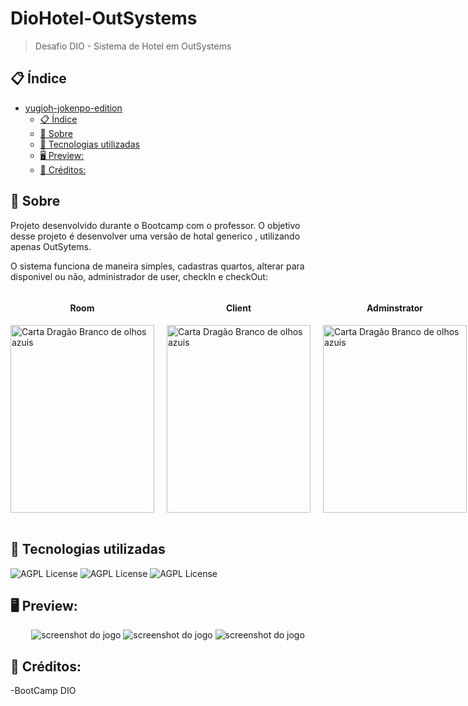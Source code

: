 # DioHotel-OutSystems

> Desafio DIO - Sistema de Hotel em OutSystems

## 📋 Índice

- [yugioh-jokenpo-edition](#yugioh-jokenpo-edition)
  - [📋 Índice](#-índice)
  - [📖 Sobre](#-sobre)
  - [🚀 Tecnologias utilizadas](#-tecnologias-utilizadas)
  - [🖥 Preview:](#-preview)
  - [📌 Créditos:](#-créditos)

## 📖 Sobre

Projeto desenvolvido durante o Bootcamp com o professor. O objetivo desse projeto é desenvolver uma versão de hotal generico , utilizando apenas OutSytems.

O sistema funciona de maneira simples, cadastras quartos, alterar para disponivel ou não, administrador de user, checkIn e checkOut:

<div style="display: flex; gap: 20px;">
  <div style="display: flex; flex-direction: column">
    <h4 style="text-align: center" >Room</h4>
    <img src="./src/assets/icons/magician2.png" title="Dragão Branco de olhos azuis" alt="Carta Dragão Branco de olhos azuis" height="300px" width="230px">
  </div>
  <div style="display: flex; flex-direction: column">
    <h4 style="text-align: center">Client</h4>
    <img src="./src/assets/icons/dragon2.png" title="Dragão Branco de olhos azuis" alt="Carta Dragão Branco de olhos azuis" height="300px" width="230px">
  </div>
  <div style="display: flex; flex-direction: column">
    <h4 style="text-align: center">Adminstrator</h4>
    <img src="./src/assets/icons/exodia2.png" title="Dragão Branco de olhos azuis" alt="Carta Dragão Branco de olhos azuis" height="300px" width="230px">
  </div>
</div>
<br/>


## 🚀 Tecnologias utilizadas

![AGPL License](https://img.shields.io/badge/HTML5-E34F26?style=for-the-badge&logo=html5&logoColor=white)
![AGPL License](https://img.shields.io/badge/CSS3-1572B6?style=for-the-badge&logo=css3&logoColor=white)
![AGPL License](https://img.shields.io/badge/JavaScript-F7DF1E?style=for-the-badge&logo=javascript&logoColor=black)

## 🖥 Preview:

<p align="center">
  <img src="./src/rpg/screenshot01.png" title="screenshot" alt="screenshot do jogo">
  <img src="./src/rpg/screenshot02.png" title="screenshot" alt="screenshot do jogo">
  <img src="./src/rpg/screenshot03.png" title="screenshot" alt="screenshot do jogo">
</p>

## 📌 Créditos:

-BootCamp DIO

